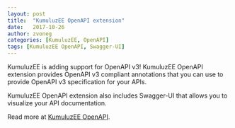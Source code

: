 ```yaml
---
layout: post
title:  "KumuluzEE OpenAPI extension"
date:   2017-10-26
author: zvoneg
categories: [KumuluzEE, OpenAPI]
tags: [KumuluzEE OpenAPI, Swagger-UI]
---
```


KumuluzEE is adding support for OpenAPI v3! KumuluzEE OpenAPI extension provides OpenAPI v3 compliant annotations that you can use to provide OpenAPI v3 specification for your APIs.

<!--more-->

KumuluzEE OpenAPI extension also includes Swagger-UI that allows you to visualize your API documentation.

Read more at [KumuluzEE OpenAPI](https://github.com/kumuluz/kumuluzee-openapi/blob/master/README.md).
